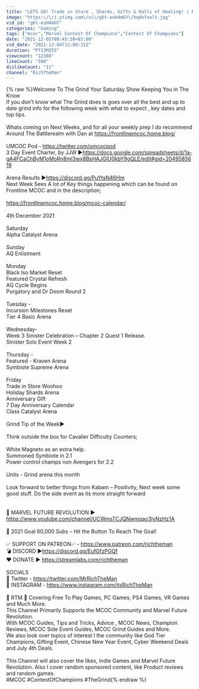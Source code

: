 ```yaml
---
title: "LETS GO! Trade in Store , Shards, Gifts & Halls of Healing! | Next Week in Game | The Grind Show"
image: "https:\/\/i.ytimg.com\/vi\/g6t-euH4mGY\/hqdefault.jpg"
vid_id: "g6t-euH4mGY"
categories: "Gaming"
tags: ["mcoc","Marvel Contest Of Champions","Contest Of Champions"]
date: "2021-12-05T09:45:38+03:00"
vid_date: "2021-12-04T12:00:31Z"
duration: "PT13M25S"
viewcount: "12388"
likeCount: "598"
dislikeCount: "11"
channel: "RichTheMan"
---
```

{% raw %}Welcome To The Grind Your Saturday Show Keeping You in The Know<br />If you don’t know what The Grind does is goes over all the best and up to date grind info for the following week with what to expect , key dates and top tips.<br /><br />Whats coming on Next Weeks, and for all your weekly prep I do recommend Around The Battlerealm with Dan at <a rel="nofollow" target="blank" href="https://frontlinemcoc.home.blog/">https://frontlinemcoc.home.blog/</a><br /><br />UMCOC Pod - <a rel="nofollow" target="blank" href="https://twitter.com/umcocpod">https://twitter.com/umcocpod</a><br />3 Day Event Charter, by JJW ▶<a rel="nofollow" target="blank" href="https://docs.google.com/spreadsheets/d/1a-gA4FCaChByM1oMoRn8mI3wx8BsHAJGlU0kbY9gQLE/edit#gid=2049585619">https://docs.google.com/spreadsheets/d/1a-gA4FCaChByM1oMoRn8mI3wx8BsHAJGlU0kbY9gQLE/edit#gid=2049585619</a><br /><br />Arena Results ▶<a rel="nofollow" target="blank" href="https://discord.gg/PuYtsN46Hm">https://discord.gg/PuYtsN46Hm</a><br />Next Week Sees A lot of Key things happening which can be found on Frontline MCOC and in the description;<br /><br /><a rel="nofollow" target="blank" href="https://frontlinemcoc.home.blog/mcoc-calendar/">https://frontlinemcoc.home.blog/mcoc-calendar/</a> <br /><br />4th December 2021<br /> <br />Saturday<br />Alpha Catalyst Arena<br /><br />Sunday<br />AQ Enlistment<br /><br />Monday<br />Black Iso Market Reset <br />Featured Crystal Refresh<br />AQ Cycle Begins<br />Purgatory and Dr Doom Round 2<br /><br />Tuesday -<br />Incursion Milestones Reset<br />Tier 4 Basic Arena<br /><br />Wednesday- <br />Week 3 Sinister Celebration – Chapter 2 Quest 1 Release.<br />Sinister Solo Event Week 2<br /><br />Thursday - <br />Featured - Kraven Arena<br />Symbiote Supreme Arena<br /><br />Friday <br />Trade in Store Woohoo<br />Holiday Shards Arena<br />Anniversary Gift<br />7 Day Anniversary Calendar<br />Class Catalyst Arena<br /><br />Grind Tip of the Week▶  <br /><br />Think outside the box for Cavalier Difficulty Counters;<br /><br />White Magneto as an extra help.<br />Summoned Symbiote in 2.1<br />Power control champs non Avengers for 2.2<br /><br />Units  - Grind arena this month <br /><br />Look forward to better things from Kabam – Positivity, Next week some good stuff. Do the side event as its more straight forward<br /><br /><br />🎥 MARVEL FUTURE REVOLUTION ▶ <a rel="nofollow" target="blank" href="https://www.youtube.com/channel/UCWmsTCJQNwmqao3lyNzHz1A">https://www.youtube.com/channel/UCWmsTCJQNwmqao3lyNzHz1A</a><br /><br />🔴 2021 Goal 60,000 Subs – Hit the Button To Reach The Goal!<br /><br />✅ SUPPORT ON PATREON✅ - <a rel="nofollow" target="blank" href="https://www.patreon.com/richtheman">https://www.patreon.com/richtheman</a><br />💣 DISCORD ▶<a rel="nofollow" target="blank" href="https://discord.gg/EufGfzPGQf">https://discord.gg/EufGfzPGQf</a><br />❤️ DONATE ▶ <a rel="nofollow" target="blank" href="https://streamlabs.com/richtheman">https://streamlabs.com/richtheman</a><br /><br />SOCIALS<br />💎 Twitter -  <a rel="nofollow" target="blank" href="https://twitter.com/MrRichTheMan">https://twitter.com/MrRichTheMan</a><br />📸 INSTAGRAM - <a rel="nofollow" target="blank" href="https://www.instagram.com/itsRichTheMan">https://www.instagram.com/itsRichTheMan</a><br /><br />🛑 RTM 🛑 Covering Free To Play Games, PC Games, PS4 Games, VR Games and Much More.<br />This Channel Primarily Supports the MCOC Community and Marvel Future Revolution.<br />With MCOC Guides, Tips and Tricks, Advice , MCOC News, Champion Reviews, MCOC Side Event Guides, MCOC Grind Guides and More.<br />We also look over topics of interest I the community like God Tier Champions, Gifting Event, Chinese New Year Event, Cyber Weekend Deals and July 4th Deals.<br /><br />This Channel will also cover the likes, Indie Games and Marvel Future Revolution. Also I cover random sponsored content, like Product reviews and random games.<br />#MCOC #ContestOfChampions #TheGrind{% endraw %}
